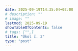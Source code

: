 ```yaml
---
date: 2025-09-19T14:35:04+02:00
# description: ""
# image: ""
lastmod: 2025-09-19
showTableOfContents: false
# tags: ["",]
title: "Úkol č. 2"
type: "post"
---
```

